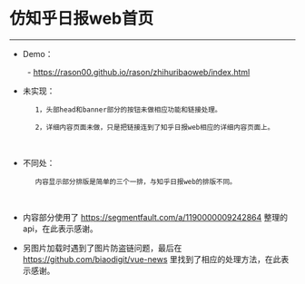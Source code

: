 # 仿知乎日报web首页

---
   
- Demo：   
   
         - https://rason00.github.io/rason/zhihuribaoweb/index.html

- 未实现：
    
         1，头部head和banner部分的按钮未做相应功能和链接处理。
    
         2，详细内容页面未做，只是把链接连到了知乎日报web相应的详细内容页面上。
    
- 不同处：
    
         内容显示部分排版是简单的三个一排，与知乎日报web的排版不同。
  
- 内容部分使用了 https://segmentfault.com/a/1190000009242864 整理的api，在此表示感谢。 

- 另图片加载时遇到了图片防盗链问题，最后在 https://github.com/biaodigit/vue-news 里找到了相应的处理方法，在此表示感谢。 


